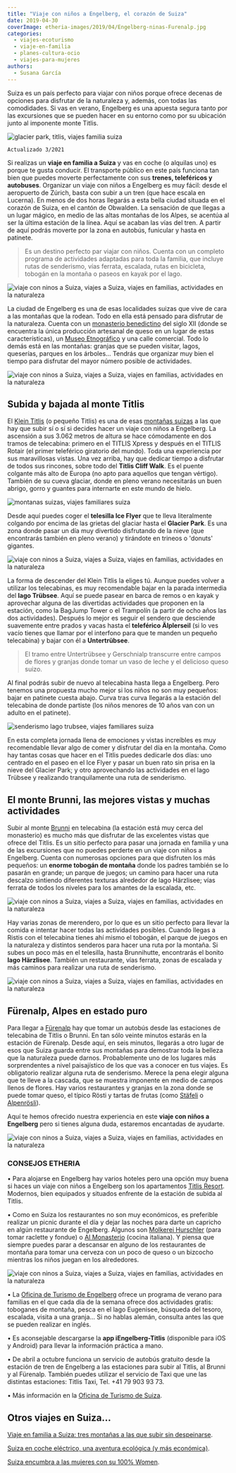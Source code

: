 ```yaml
---
title: "Viaje con niños a Engelberg, el corazón de Suiza"
date: 2019-04-30
coverImage: etheria-images/2019/04/Engelberg-ninas-Furenalp.jpg
categories: 
  - viajes-ecoturismo
  - viaje-en-familia
  - planes-cultura-ocio
  - viajes-para-mujeres
authors: 
  - Susana García
---
```


Suiza es un país perfecto para viajar con niños porque ofrece decenas de opciones para disfrutar de la naturaleza y, además, con todas las comodidades. Si vas en verano, Engelberg es una apuesta segura tanto por las excursiones que se pueden hacer en su entorno como por su ubicación junto al imponente monte Titlis.

![glacier park, titlis, viajes familia suiza](etheria-images/2019/04/Engelberg-titlis-ice-flyer.jpg "Vistas desde el telesilla Ice Flyer que te lleva en el Titlis hasta el Glacier Park. © Laura Fernández")

```
Actualizado 3/2021
```

Si realizas un **viaje en familia a Suiza** y vas en coche (o alquilas uno) es porque te 
gusta conducir. El transporte público en este país funciona tan bien que puedes moverte 
perfectamente con sus **trenes, teleféricos y autobuses**. Organizar un viaje con niños 
a Engelberg es muy fácil: desde el aeropuerto de Zúrich, basta con subir a un tren (que 
hace escala en Lucerna). En menos de dos horas llegarás a esta bella ciudad situada en 
el corazón de Suiza, en el cantón de Obwalden. La sensación de que llegas a un lugar 
mágico, en medio de las altas montañas de los Alpes, se acentúa al ser la última 
estación de la línea. Aquí se acaban las vías del tren. A partir de aquí podrás moverte 
por la zona en autobús, funicular y hasta en patinete. 

> Es un destino perfecto par viajar con niños. Cuenta con un completo programa de 
> actividades adaptadas para toda la familia, que incluye rutas de senderismo, vías 
> ferrata, escalada, rutas en bicicleta, tobogán en la montaña o paseos en kayak por el 
> lago. 

![viaje con ninos a Suiza, viajes a Suiza, viajes en familias, actividades en la naturaleza](etheria-images/2019/04/Engelberg-actividades.jpg "Senderismo en Fürenalp y actividad de la O.T. de Engelberg para niños en el parque Robinson en Grotzenwäldli. © Laura Fernández")

La ciudad de Engelberg es una de esas localidades suizas que vive de cara a las montañas 
que la rodean. Todo en ella está pensado para disfrutar de la naturaleza. Cuenta con un [monasterio 
benedictino](https://www.schaukaeserei-engelberg.ch/english/) del siglo XII (donde se 
encuentra la única producción artesanal de queso en un lugar de estas características), 
un [Museo Etnográfico](https://www.talmuseum.ch) y una calle comercial. Todo lo demás 
está en las montañas: granjas que se pueden visitar, lagos, queserías, parques en los 
árboles... Tendrás que organizar muy bien el tiempo para disfrutar del mayor número 
posible de actividades. 

![viaje con ninos a Suiza, viajes a Suiza, viajes en familias, actividades en la naturaleza](etheria-images/2019/04/Engelberg-panoramica.jpg "Panorámica de Engelberg y sus montañas. © Peter Wormstetter")

## Subida y bajada al monte Titlis

El [Klein Titlis](https://www.titlis.ch/en?c=1) (o pequeño Titlis) es una de esas [montañas 
suizas](https://etheriamagazine.com/2018/09/28/tres-montanas-suizas-a-las-que-subir-sin-despeinarse/) 
a las que hay que subir sí o sí si decides hacer un viaje con niños a Engelberg. La 
ascensión a sus 3.062 metros de altura se hace cómodamente en dos tramos de telecabina: 
primero en el TITLIS Xpress y después en el TITLIS Rotair (el primer teleférico 
giratorio del mundo). Toda una experiencia por sus maravillosas vistas. Una vez arriba, 
hay que dedicar tiempo a disfrutar de todos sus rincones, sobre todo del **Titlis Cliff 
Walk**. Es el puente colgante más alto de Europa (no apto para aquellos que tengan 
vértigo). También de su cueva glaciar, donde en pleno verano necesitarás un buen abrigo, 
gorro y guantes para internarte en este mundo de hielo. 

![montanas suizas, viajes familiares suiza](etheria-images/2018/09/Suiza-puente-Titlis-e1554368044890.jpg "El puente Titlis Cliff Walk, en el Klein Titlis. © Oscar Nenander/swiss-image.ch")

Desde aquí puedes coger el **telesilla Ice Flyer** que te lleva literalmente colgando 
por encima de las grietas del glaciar hasta el **Glacier Park**. Es una zona donde pasar 
un día muy divertido disfrutando de la nieve (que encontrarás también en pleno verano) y 
tirándote en trineos o 'donuts' gigantes. 

![viaje con ninos a Suiza, viajes a Suiza, viajes en familias, actividades en la naturaleza](etheria-images/2019/04/Engelberg-snow-park-titlis.jpg "Trineos en julio en el Glacier Park, en el monte Titlis. © Laura Fernández")

La forma de descender del Klein Titlis la eliges tú. Aunque puedes volver a utilizar los 
telecabinas, es muy recomendable bajar en la parada intermedia del **lago Trübsee**. 
Aquí se puede pasear en barca de remos o en kayak y aprovechar alguna de las divertidas 
actividades que proponen en la estación, como la BagJump Tower o el Trampolín (a partir 
de ocho años las dos actividades). Después lo mejor es seguir el sendero que desciende 
suavemente entre prados y vacas hasta el **teleférico Älplerseil** (si lo ves vacío 
tienes que llamar por el interfono para que te manden un pequeño telecabina) y bajar con 
él a **Untertrübsee**. 

> El tramo entre Untertrübsee y Gerschnialp transcurre entre campos de flores y granjas 
> donde tomar un vaso de leche y el delicioso queso suizo. 

Al final podrás subir de nuevo al telecabina hasta llega a Engelberg. Pero tenemos una 
propuesta mucho mejor si los niños no son muy pequeños: bajar en patinete cuesta abajo. 
Curva tras curva llegarás a la estación del telecabina de donde partiste (los niños 
menores de 10 años van con un adulto en el patinete). 

![senderismo lago trubsee, viajes familiares suiza](etheria-images/2019/04/Engelberg-titlis-senderismo.jpg "Ruta de senderismo desde el lago Trübsee. © Laura Fernández")

En esta completa jornada llena de emociones y vistas increíbles es muy recomendable 
llevar algo de comer y disfrutar del día en la montaña. Como hay tantas cosas que hacer 
en el Titlis puedes dedicarle dos días: uno centrado en el paseo en el Ice Flyer y pasar 
un buen rato sin prisa en la nieve del Glacier Park; y otro aprovechando las actividades 
en el lago Trübsee y realizando tranquilamente una ruta de senderismo. 

## El monte Brunni, las mejores vistas y muchas actividades

Subir al monte [Brunni](http://www.brunni.ch/en) en telecabina (la estación está muy 
cerca del monasterio) es mucho más que disfrutar de las excelentes vistas que ofrece del 
Titlis. Es un sitio perfecto para pasar una jornada en familia y una de las excursiones 
que no puedes perderte en un viaje con niños a Engelberg. Cuenta con numerosas opciones 
para que disfruten los más pequeños: un **enorme tobogán de montaña** donde los padres 
también se lo pasarán en grande; un parque de juegos; un camino para hacer una ruta 
descalzo sintiendo diferentes texturas alrededor de lago Härzlisee; vías ferrata de 
todos los niveles para los amantes de la escalada, etc. 

![viaje con ninos a Suiza, viajes a Suiza, viajes en familias, actividades en la naturaleza](etheria-images/2019/04/Engelberg-tobogan.jpg "Tobogán en el monte Brunni. © Cristina Monllor")

Hay varias zonas de merendero, por lo que es un sitio perfecto para llevar la comida e 
intentar hacer todas las actividades posibles. Cuando llegas a Ristis con el telecabina 
tienes ahí mismo el tobogán, el parque de juegos en la naturaleza y distintos senderos 
para hacer una ruta por la montaña. Si subes un poco más en el telesilla, hasta 
Brunnihutte, encontrarás el bonito **lago Härzlisee**. También un restaurante, vías 
ferrata, zonas de escalada y más caminos para realizar una ruta de senderismo. 

![viaje con ninos a Suiza, viajes a Suiza, viajes en familias, actividades en la naturaleza](etheria-images/2019/04/Engelberg-paseo-descalza.jpg "Paseo para realizar descalzo alrededor del lago Härzlisee. © Laura Fernández")

## Fürenalp, Alpes en estado puro

Para llegar a [Fürenalp](https://www.fuerenalp.ch/en/summer/) hay que tomar un autobús 
desde las estaciones de telecabina de Titlis o Brunni. En tan sólo veinte minutos 
estarás en la estación de Fürenalp. Desde aquí, en seis minutos, llegarás a otro lugar 
de esos que Suiza guarda entre sus montañas para demostrar toda la belleza que la 
naturaleza puede darnos. Probablemente uno de los lugares más sorprendentes a nivel 
paisajístico de los que vas a conocer en tus viajes. Es obligatorio realizar alguna ruta 
de senderismo. Merece la pena elegir alguna que te lleve a la cascada, que se muestra 
imponente en medio de campos llenos de flores. Hay varios restaurantes y granjas en la 
zona donde se puede tomar queso, el típico Rösti y tartas de frutas (como [Stäfeli](https://www.staefeli.ch) 
o [Alpenrösli](http://www.alpenroesli-engelberg.ch)). 

Aquí te hemos ofrecido nuestra experiencia en este **viaje con niños a Engelberg** pero 
si tienes alguna duda, estaremos encantadas de ayudarte. 

![viaje con ninos a Suiza, viajes a Suiza, viajes en familias, actividades en la naturaleza](etheria-images/2019/04/Engelberg-Furenalp-parque-juegos.jpg "Parque de juegos en Fürenalp. © Laura Fernández")

### CONSEJOS ETHERIA

• Para alojarse en Engelberg hay varios hoteles pero una opción muy buena si haces un 
viaje con niños a Engelberg son los apartamentos [Titlis 
Resort](https://www.titlisresort.ch/en?c=1). Modernos, bien equipados y situados 
enfrente de la estación de subida al Titlis. 

• Como en Suiza los restaurantes no son muy económicos, es preferible realizar un picnic 
durante el día y dejar las noches para darte un capricho en algún restaurante de 
Engelberg. Algunos son [Molkerei Hurschler](http://www.molkerei-hurschler.ch/en) (para 
tomar raclette y fondue) o [Al Monasterio](https://www.almonastero.ch/?lang=en) (cocina 
italiana). Y piensa que siempre puedes parar a descansar en alguno de los restaurantes 
de montaña para tomar una cerveza con un poco de queso o un bizcocho mientras los niños 
juegan en los alrededores. 

![viaje con ninos a Suiza, viajes a Suiza, viajes en familias, actividades en la naturaleza](etheria-images/2019/04/Engelberg-cerveza.jpg "Cerveza en la montaña. © Cristina Monllor")

• La [Oficina de Turismo de Engelberg](https://www.engelberg.ch/en/) ofrece un programa 
de verano para familias en el que cada día de la semana ofrece dos actividades gratis: 
toboganes de montaña, pesca en el lago Eugenisee, búsqueda del tesoro, escalada, visita 
a una granja… Si no hablas alemán, consulta antes las que se pueden realizar en inglés. 

• Es aconsejable descargarse la **app iEngelberg-Titlis** (disponible para iOS y 
Android) para llevar la información práctica a mano. 

• De abril a octubre funciona un servicio de autobús gratuito desde la estación de tren 
de Engelberg a las estaciones para subir al Titlis, al Brunni y al Fürenalp. También 
puedes utilizar el servicio de Taxi que une las distintas estaciones: Titlis Taxi, Tel. 
+41 79 903 93 73. 

• Más información en la [Oficina de Turismo de 
Suiza](https://www.myswitzerland.com/es/engelberg.html). 

## Otros viajes en Suiza...

[Viaje en familia a Suiza: tres montañas a las que subir sin 
despeinarse](https://etheriamagazine.com/2018/09/28/tres-montanas-suizas-a-las-que-subir-sin-despeinarse/). 

[Suiza en coche eléctrico, una aventura ecológica (y más 
económica)](https://etheriamagazine.com/2021/02/10/ruta-en-coche-electrico-por-suiza/). 

[Suiza encumbra a las mujeres con su 100% 
Women](https://etheriamagazine.com/2021/03/12/suiza-encumbra-a-las-mujeres-con-su-100-por-100-women/).
